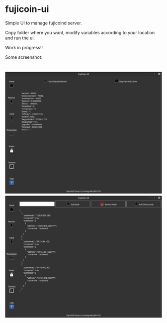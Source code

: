 # fujicoin-ui
Simple UI to manage fujicoind server.

Copy folder where you want, modify variables according to your location and run the ui.

Work in progress!!

Some screenshot:

<img src="https://github.com/maurelio79/fujicoin-ui/blob/master/glade/media/screenshot-01.png?raw=true" /><br />
<img src="https://github.com/maurelio79/fujicoin-ui/blob/master/glade/media/screenshot-02.png?raw=true" /><br />
=======
